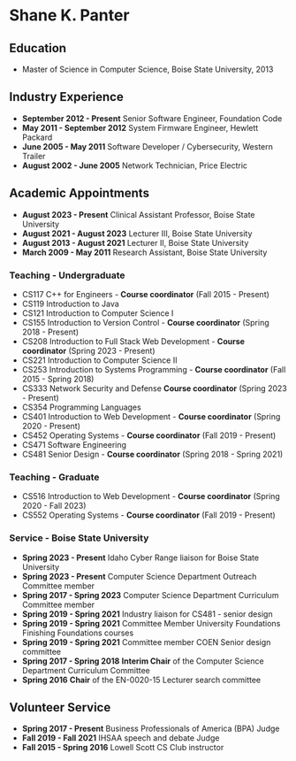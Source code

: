 # Shane K. Panter

## Education

- Master of Science in Computer Science, Boise State University, 2013

## Industry Experience

- **September 2012 - Present** Senior Software Engineer, Foundation Code
- **May 2011 - September 2012** System Firmware Engineer, Hewlett Packard
- **June 2005 - May 2011** Software Developer / Cybersecurity, Western Trailer
- **August 2002 - June 2005** Network Technician, Price Electric

## Academic Appointments

- **August 2023 - Present** Clinical Assistant Professor, Boise State University
- **August 2021 - August 2023** Lecturer III, Boise State University
- **August 2013 - August 2021** Lecturer II, Boise State University
- **March 2009 - May 2011** Research Assistant, Boise State University

### Teaching - Undergraduate

- CS117 C++ for Engineers - **Course coordinator** (Fall 2015 - Present)
- CS119 Introduction to Java
- CS121 Introduction to Computer Science I
- CS155 Introduction to Version Control - **Course coordinator** (Spring 2018 - Present)
- CS208 Introduction to Full Stack Web Development - **Course coordinator** (Spring 2023 - Present)
- CS221 Introduction to Computer Science II
- CS253 Introduction to Systems Programming - **Course coordinator** (Fall 2015 - Spring 2018)
- CS333 Network Security and Defense **Course coordinator** (Spring 2023 - Present)
- CS354 Programming Languages
- CS401 Introduction to Web Development - **Course coordinator** (Spring 2020 - Present)
- CS452 Operating Systems - **Course coordinator** (Fall 2019 - Present)
- CS471 Software Engineering
- CS481 Senior Design - **Course coordinator** (Spring 2018 - Spring 2021)

### Teaching - Graduate

- CS516 Introduction to Web Development - **Course coordinator** (Spring 2020 - Fall 2023)
- CS552 Operating Systems - **Course coordinator** (Fall 2019 - Present)

### Service - Boise State University

- **Spring 2023 - Present** Idaho Cyber Range liaison for Boise State University
- **Spring 2023 - Present** Computer Science Department Outreach Committee member
- **Spring 2017 - Spring 2023** Computer Science Department Curriculum Committee member
- **Spring 2019 - Spring 2021** Industry liaison for CS481 - senior design
- **Spring 2019 - Spring 2021** Committee Member University Foundations Finishing Foundations courses
- **Spring 2019 - Spring 2021** Committee member COEN Senior design committee
- **Spring 2017 - Spring 2018** **Interim Chair** of the Computer Science Department Curriculum Committee
- **Spring 2016** **Chair** of the EN-0020-15 Lecturer search committee

## Volunteer Service

- **Spring 2017 - Present** Business Professionals of America (BPA) Judge
- **Fall 2019 - Fall 2021** IHSAA speech and debate Judge
- **Fall 2015 - Spring 2016** Lowell Scott CS Club instructor
